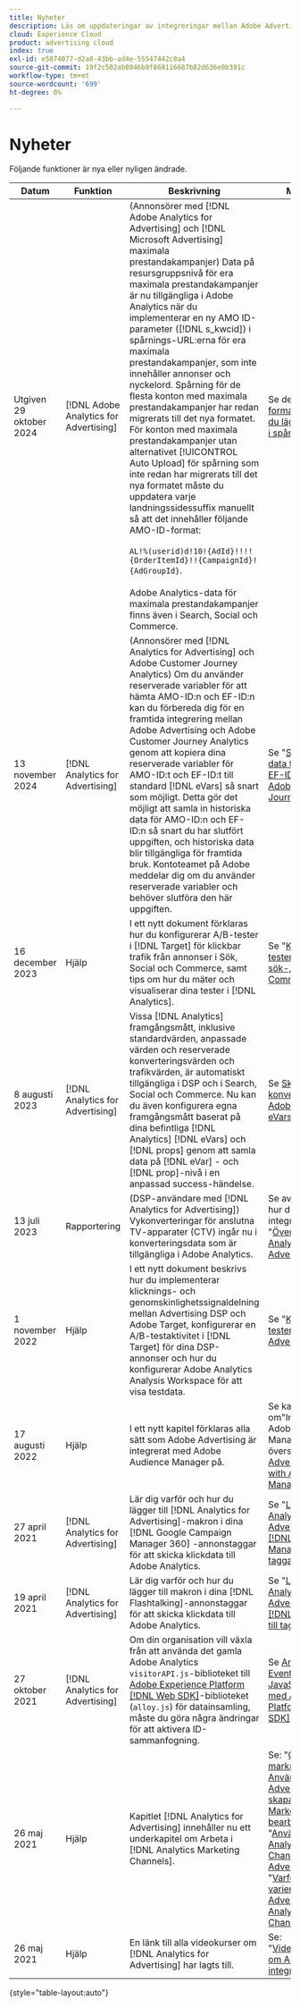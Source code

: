 ```yaml
---
title: Nyheter
description: Läs om uppdateringar av integreringar mellan Adobe Advertising och andra produkter och tjänster i Adobe Experience Cloud.
cloud: Experience Cloud
product: advertising cloud
index: true
exl-id: e5874077-d2a8-43bb-ad4e-55547442c8a4
source-git-commit: 19f2c502ab8046b8f869116687b82d636e0b391c
workflow-type: tm+mt
source-wordcount: '699'
ht-degree: 0%

---
```


# Nyheter

Följande funktioner är nya eller nyligen ändrade.

| Datum | Funktion | Beskrivning | Mer information |
| ---- | ------- | ----------- | -------------------- |
| Utgiven 29 oktober 2024 | [!DNL Adobe Analytics for Advertising] | (Annonsörer med [!DNL Adobe Analytics for Advertising] och [!DNL Microsoft Advertising] maximala prestandakampanjer) Data på resursgruppsnivå för era maximala prestandakampanjer är nu tillgängliga i Adobe Analytics när du implementerar en ny AMO ID-parameter ([!DNL s_kwcid]) i spårnings-URL:erna för era maximala prestandakampanjer, som inte innehåller annonser och nyckelord. Spårning för de flesta konton med maximala prestandakampanjer har redan migrerats till det nya formatet. För konton med maximala prestandakampanjer utan alternativet [!UICONTROL Auto Upload] för spårning som inte redan har migrerats till det nya formatet måste du uppdatera varje landningssidessuffix manuellt så att det innehåller följande AMO-ID-format:<br><br>`AL!%(userid)d!10!{AdId}!!!!{OrderItemId}!!{CampaignId}!{AdGroupId}`.<br><br>Adobe Analytics-data för maximala prestandakampanjer finns även i Search, Social och Commerce. | Se det nya [AMO ID-formatet](/help/integrations/analytics/ids.md#amo-id-formats) och [när och hur du lägger till parametern i spårnings-URL:erna](/help/integrations/analytics/ids.md#amo-id-implement). |
| 13 november 2024 | [!DNL Analytics for Advertising] | (Annonsörer med [!DNL Analytics for Advertising] och Adobe Customer Journey Analytics) Om du använder reserverade variabler för att hämta AMO-ID:n och EF-ID:n kan du förbereda dig för en framtida integrering mellan Adobe Advertising och Adobe Customer Journey Analytics genom att kopiera dina reserverade variabler för AMO-ID:t och EF-ID:t till standard [!DNL eVars] så snart som möjligt. Detta gör det möjligt att samla in historiska data för AMO-ID:n och EF-ID:n så snart du har slutfört uppgiften, och historiska data blir tillgängliga för framtida bruk. Kontoteamet på Adobe meddelar dig om du använder reserverade variabler och behöver slutföra den här uppgiften. | Se &quot;[Samla in historiska data för AMO-ID:n och EF-ID:n för användning i Adobe Customer Journey Analytics](/help/integrations/analytics/rvars-to-evars.md).&quot; |
| 16 december 2023 | Hjälp | I ett nytt dokument förklaras hur du konfigurerar A/B-tester i [!DNL Target] för klickbar trafik från annonser i Sök, Social och Commerce, samt tips om hur du mäter och visualiserar dina tester i [!DNL Analytics]. | Se &quot;[Konfigurera A/B-tester i Adobe Target för sök-, sociala och Commerce-annonser](/help/integrations/target/ab-tests-search.md).&quot; |
| 8 augusti 2023 | [!DNL Analytics for Advertising] | Vissa [!DNL Analytics] framgångsmått, inklusive standardvärden, anpassade värden och reserverade konverteringsvärden och trafikvärden, är automatiskt tillgängliga i DSP och i Search, Social och Commerce. Nu kan du även konfigurera egna framgångsmått baserat på dina befintliga [!DNL Analytics] [!DNL eVars] och [!DNL props] genom att samla data på [!DNL eVar] - och [!DNL prop]-nivå i en anpassad success-händelse. | Se [Skapa konverteringsmått från Adobe Analytics [!DNL eVars] och [!DNL Props]](/help/integrations/analytics/conversion-metrics-from-evars.md). |
| 13 juli 2023 | Rapportering | (DSP-användare med [!DNL Analytics for Advertising]) Vykonverteringar för anslutna TV-apparater (CTV) ingår nu i konverteringsdata som är tillgängliga i Adobe Analytics. | Se avsnittet &quot;Exempel på hur du använder integreringen&quot; i &quot;[Översikt över [!DNL Analytics for Advertising]](/help/integrations/analytics/overview.md#integration-examples)&quot;. |
| 1 november 2022 | Hjälp | I ett nytt dokument beskrivs hur du implementerar klicknings- och genomskinlighetssignaldelning mellan Advertising DSP och Adobe Target, konfigurerar en A/B-testaktivitet i [!DNL Target] för dina DSP-annonser och hur du konfigurerar Adobe Analytics Analysis Workspace för att visa testdata. | Se &quot;[Konfigurera A/B-tester i Adobe Target för Advertising DSP Ads](/help/integrations/target/ab-tests-dsp.md).&quot; |
| 17 augusti 2022 | Hjälp | I ett nytt kapitel förklaras alla sätt som Adobe Advertising är integrerat med Adobe Audience Manager på. | Se kapitlet om&quot;Integrering med Adobe Audience Manager&quot;, inklusive en översikt över &quot;[Adobe Advertising Integrations with Adobe Audience Manager](/help/integrations/audience-manager/overview.md)&quot;. |
| 27 april 2021 | [!DNL Analytics for Advertising] | Lär dig varför och hur du lägger till [!DNL Analytics for Advertising]-makron i dina [!DNL Google Campaign Manager 360] -annonstaggar för att skicka klickdata till Adobe Analytics. | Se &quot;[Lägg till [!DNL Analytics for Advertising] makron i [!DNL Google Campaign Manager 360] Lägg till taggar](/help/integrations/analytics/macros-google-campaign-manager.md)&quot;. |
| 19 april 2021 | [!DNL Analytics for Advertising] | Lär dig varför och hur du lägger till makron i dina [!DNL Flashtalking]-annonstaggar för att skicka klickdata till Adobe Analytics. | Se &quot;[Lägg till [!DNL Analytics for Advertising] makron i [!DNL Flashtalking] Lägg till taggar](/help/integrations/analytics/macros-flashtalking.md)&quot;. |
| 27 oktober 2021 | [!DNL Analytics for Advertising] | Om din organisation vill växla från att använda det gamla Adobe Analytics `visitorAPI.js`-biblioteket till [Adobe Experience Platform [!DNL Web SDK]](https://experienceleague.adobe.com/docs/experience-platform/edge/home.html)-biblioteket (`alloy.js`) för datainsamling, måste du göra några ändringar för att aktivera ID-sammanfogning. | Se [Använda  [!DNL Last Event Service] JavaScript-biblioteket med Adobe Experience Platform [!DNL Web SDK]](/help/integrations/analytics/web-sdk.md). |
| 26 maj 2021 | Hjälp | Kapitlet [!DNL Analytics for Advertising] innehåller nu ett underkapitel om Arbeta i [!DNL Analytics Marketing Channels]. | Se: &quot;[Grundläggande om marknadsföringskanaler](/help/integrations/analytics/marketing-channels/mc-overview.md)&quot; [Använda Adobe Advertising-id:n för att skapa [!DNL Analytics Marketing Channels] bearbetningsregler](/help/integrations/analytics/marketing-channels/mc-ids.md)&quot;, &quot;[Använda [!DNL Analytics Marketing Channels] med Adobe Advertising-data](/help/integrations/analytics/marketing-channels/mc-ac-data.md)&quot; och &quot;[Varför kanaldata kan variera mellan Adobe Advertising och [!DNL Analytics Marketing Channels]](/help/integrations/analytics/marketing-channels/mc-data-variances.md).&quot; |
| 26 maj 2021 | Hjälp | En länk till alla videokurser om [!DNL Analytics for Advertising] har lagts till. | Se: &quot;[Videosjälvstudiekurser om Adobe Advertising-integreringar](https://experienceleague.adobe.com/docs/advertising-learn/tutorials/overview.html).&quot; |

{style="table-layout:auto"}

<!-- At some point, just make this an overview page instead?

Adobe Advertising is integrated with the following Adobe Experience Cloud products:

* [Adobe Analytics](/help/integrations/analytics/overview.md)

* Adobe Audience Manager

* Adobe Campaign (Adobe Advertising Search only)

 -->

